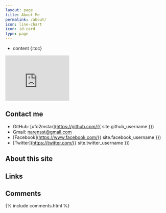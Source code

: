 ```yaml
---
layout: page
title: About Me
permalink: /about/
icon: line-chart
icon: id-card
type: page
---
```


* content
{:toc}


<iframe src="https://githubbadge.appspot.com/ufo2mstar" style="border: 0;height: 142px;width: 200px;overflow: hidden;"
        frameBorder="0"></iframe>



## Contact me

* GitHub: [ufo2mstar](https://github.com/{{ site.github_username }})
* Gmail: [narensst@gmail.com](mailto:narensst@gmail.com?Subject=Hello%20from%20blog)
* [Facebook](https://www.facebook.com/{{ site.facebook_username }})
* [Twitter](https://twitter.com/{{ site.twitter_username }})


## About this site


## Links


## Comments

{% include comments.html %}
